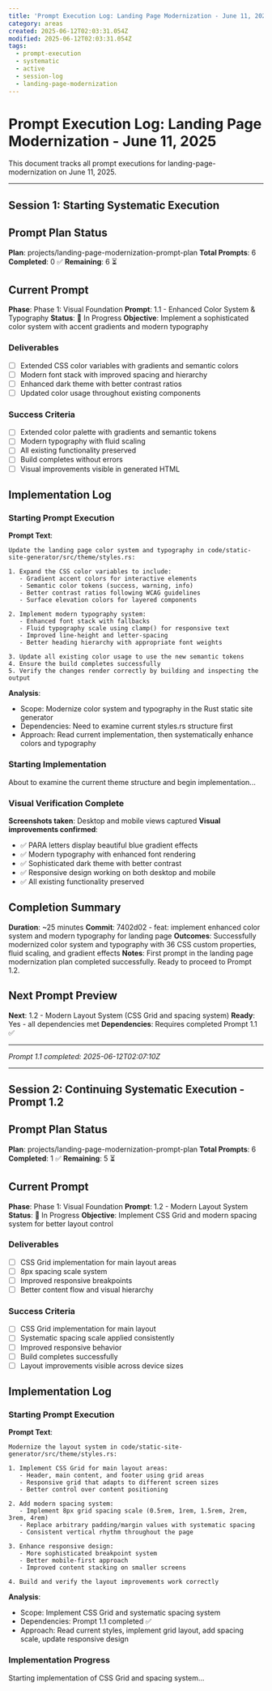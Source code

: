 ```yaml
---
title: 'Prompt Execution Log: Landing Page Modernization - June 11, 2025'
category: areas
created: 2025-06-12T02:03:31.054Z
modified: 2025-06-12T02:03:31.054Z
tags:
  - prompt-execution
  - systematic
  - active
  - session-log
  - landing-page-modernization
---
```


# Prompt Execution Log: Landing Page Modernization - June 11, 2025

This document tracks all prompt executions for landing-page-modernization on June 11, 2025.

---

## Session 1: Starting Systematic Execution

## Prompt Plan Status

**Plan**: projects/landing-page-modernization-prompt-plan
**Total Prompts**: 6
**Completed**: 0 ✅
**Remaining**: 6 ⏳

## Current Prompt

**Phase**: Phase 1: Visual Foundation
**Prompt**: 1.1 - Enhanced Color System & Typography
**Status**: 🔄 In Progress
**Objective**: Implement a sophisticated color system with accent gradients and modern typography

### Deliverables

- [ ] Extended CSS color variables with gradients and semantic colors
- [ ] Modern font stack with improved spacing and hierarchy
- [ ] Enhanced dark theme with better contrast ratios
- [ ] Updated color usage throughout existing components

### Success Criteria

- [ ] Extended color palette with gradients and semantic tokens
- [ ] Modern typography with fluid scaling
- [ ] All existing functionality preserved
- [ ] Build completes without errors
- [ ] Visual improvements visible in generated HTML

## Implementation Log

### Starting Prompt Execution

**Prompt Text**:

```
Update the landing page color system and typography in code/static-site-generator/src/theme/styles.rs:

1. Expand the CSS color variables to include:
   - Gradient accent colors for interactive elements
   - Semantic color tokens (success, warning, info)
   - Better contrast ratios following WCAG guidelines
   - Surface elevation colors for layered components

2. Implement modern typography system:
   - Enhanced font stack with fallbacks
   - Fluid typography scale using clamp() for responsive text
   - Improved line-height and letter-spacing
   - Better heading hierarchy with appropriate font weights

3. Update all existing color usage to use the new semantic tokens
4. Ensure the build completes successfully
5. Verify the changes render correctly by building and inspecting the output
```

**Analysis**:

- Scope: Modernize color system and typography in the Rust static site generator
- Dependencies: Need to examine current styles.rs structure first
- Approach: Read current implementation, then systematically enhance colors and typography

### Starting Implementation

About to examine the current theme structure and begin implementation...

### Visual Verification Complete

**Screenshots taken**: Desktop and mobile views captured
**Visual improvements confirmed**:

- ✅ PARA letters display beautiful blue gradient effects
- ✅ Modern typography with enhanced font rendering
- ✅ Sophisticated dark theme with better contrast
- ✅ Responsive design working on both desktop and mobile
- ✅ All existing functionality preserved

## Completion Summary

**Duration**: ~25 minutes
**Commit**: 7402d02 - feat: implement enhanced color system and modern typography for landing page
**Outcomes**: Successfully modernized color system and typography with 36 CSS custom properties, fluid scaling, and gradient effects
**Notes**: First prompt in the landing page modernization plan completed successfully. Ready to proceed to Prompt 1.2.

## Next Prompt Preview

**Next**: 1.2 - Modern Layout System (CSS Grid and spacing system)
**Ready**: Yes - all dependencies met
**Dependencies**: Requires completed Prompt 1.1 ✅

---

_Prompt 1.1 completed: 2025-06-12T02:07:10Z_

---

## Session 2: Continuing Systematic Execution - Prompt 1.2

## Prompt Plan Status

**Plan**: projects/landing-page-modernization-prompt-plan
**Total Prompts**: 6
**Completed**: 1 ✅
**Remaining**: 5 ⏳

## Current Prompt

**Phase**: Phase 1: Visual Foundation
**Prompt**: 1.2 - Modern Layout System
**Status**: 🔄 In Progress
**Objective**: Implement CSS Grid and modern spacing system for better layout control

### Deliverables

- [ ] CSS Grid implementation for main layout areas
- [ ] 8px spacing scale system
- [ ] Improved responsive breakpoints
- [ ] Better content flow and visual hierarchy

### Success Criteria

- [ ] CSS Grid implementation for main layout
- [ ] Systematic spacing scale applied consistently
- [ ] Improved responsive behavior
- [ ] Build completes successfully
- [ ] Layout improvements visible across device sizes

## Implementation Log

### Starting Prompt Execution

**Prompt Text**:

```
Modernize the layout system in code/static-site-generator/src/theme/styles.rs:

1. Implement CSS Grid for main layout areas:
   - Header, main content, and footer using grid areas
   - Responsive grid that adapts to different screen sizes
   - Better control over content positioning

2. Add modern spacing system:
   - Implement 8px grid spacing scale (0.5rem, 1rem, 1.5rem, 2rem, 3rem, 4rem)
   - Replace arbitrary padding/margin values with systematic spacing
   - Consistent vertical rhythm throughout the page

3. Enhance responsive design:
   - More sophisticated breakpoint system
   - Better mobile-first approach
   - Improved content stacking on smaller screens

4. Build and verify the layout improvements work correctly
```

**Analysis**:

- Scope: Implement CSS Grid and systematic spacing system
- Dependencies: Prompt 1.1 completed ✅
- Approach: Read current styles, implement grid layout, add spacing scale, update responsive design

### Implementation Progress

Starting implementation of CSS Grid and spacing system...
